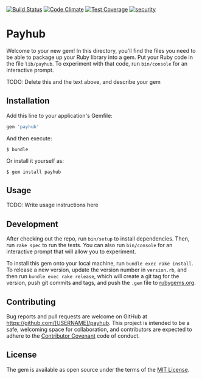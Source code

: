 [![Build Status](https://travis-ci.org/wycleffsean/haypub.svg)](https://travis-ci.org/wycleffsean/haypub)
[![Code Climate](https://codeclimate.com/github/wycleffsean/haypub/badges/gpa.svg)](https://codeclimate.com/github/wycleffsean/haypub)
[![Test Coverage](https://codeclimate.com/github/wycleffsean/haypub/badges/coverage.svg)](https://codeclimate.com/github/wycleffsean/haypub/coverage)
[![security](https://hakiri.io/github/wycleffsean/haypub/master.svg)](https://hakiri.io/github/wycleffsean/haypub/master)

# Payhub

Welcome to your new gem! In this directory, you'll find the files you need to be able to package up your Ruby library into a gem. Put your Ruby code in the file `lib/payhub`. To experiment with that code, run `bin/console` for an interactive prompt.

TODO: Delete this and the text above, and describe your gem

## Installation

Add this line to your application's Gemfile:

```ruby
gem 'payhub'
```

And then execute:

    $ bundle

Or install it yourself as:

    $ gem install payhub

## Usage

TODO: Write usage instructions here

## Development

After checking out the repo, run `bin/setup` to install dependencies. Then, run `rake spec` to run the tests. You can also run `bin/console` for an interactive prompt that will allow you to experiment.

To install this gem onto your local machine, run `bundle exec rake install`. To release a new version, update the version number in `version.rb`, and then run `bundle exec rake release`, which will create a git tag for the version, push git commits and tags, and push the `.gem` file to [rubygems.org](https://rubygems.org).

## Contributing

Bug reports and pull requests are welcome on GitHub at https://github.com/[USERNAME]/payhub. This project is intended to be a safe, welcoming space for collaboration, and contributors are expected to adhere to the [Contributor Covenant](contributor-covenant.org) code of conduct.


## License

The gem is available as open source under the terms of the [MIT License](http://opensource.org/licenses/MIT).

